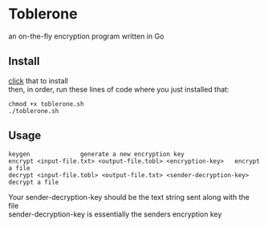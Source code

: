 # Toblerone
an on-the-fly encryption program written in Go<br>
## Install
[click](https://github.com/keef1212/toblerone/releases/download/v1.0.0/toblerone.sh) that to install<br>
then, in order, run these lines of code where you just installed that:<br>
````
chmod +x toblerone.sh
./toblerone.sh
````
## Usage
```
keygen              generate a new encryption key
encrypt <input-file.txt> <output-file.tobl> <encryption-key>   encrypt a file
decrypt <input-file.tobl> <output-file.txt> <sender-decryption-key>   decrypt a file
```
Your sender-decryption-key should be the text string sent along with the file<br>
sender-decryption-key is essentially the senders encryption key


